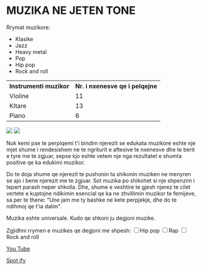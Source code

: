 <html>
<head>
<h1> MUZIKA NE JETEN TONE </h1>
</head>
<body>
<p> Rrymat muzikore: </p>
<ul>
    <li>Klasike</li>
    <li>Jazz</li>
    <li>Heavy metal</li>
    <li>Pop</li>
    <li>Hip pop</li>
    <li>Rock and roll</li>
</ul>

<table>
    <tr>
       <th>Instrumenti muzikor</th>
                <th>Nr. i nxenesve qe i pelqejne</th>
     </tr>
     <tr>
        <td>Violine</td>
                <td>11</td>
     </tr>
     <tr>
        <td>KItare</td>
                <td>13</td>
     </tr>
     <tr>
        <td>Piano</td>
                <td>6</td>
      </tr>
</table>

<img src="ckia8-music-lockdown-1fa0fb8b.jpg"/>
<img src=" music-hero.jpg"/>

<p>
<FRAMESET ROWS="25%, 75%">
<FRAME SRC="note888.html">
</FRAMESET>
</p>

<P>
Nuk kemi pse te perpiqemi t'i bindim njerezit se edukata muzikore eshte nje mjet shume i rendesishem ne te ngriturit e aftesive te nxenesve dhe te berit e tyre me te zgjuar, sepse kjo eshte vetem nje nga rezultatet e shumta positive qe ka edukimi muzikor.

Do te doja shume qe njerezit te pushonin ta shikonin muziken ne menyren se ajo i bene njerezit me te zgjuar. Sot muzika po shikohet si nje shpenzim i tepert parash neper shkolla. Dhe, shume e veshtire te gjesh njerez te cilet vertete e kuptojne ndikimin esencial qe ka ne zhvillimin muzikor te femijeve, sa per te thene: "Une jam me ty bashke ne kete perpjekje, dhe do te ndihmoj qe t'ia dalim".

Muzika eshte universale. Kudo qe shkoni ju degjoni muzike.
</P>

<FORM>
<p> Zgjidhni rrymen e muzikes qe degjoni me shpesh:
<INPUT type="checkbox"
name="01" value=" Hip pop">Hip pop
<INPUT type="checkbox"
name="02" value=" Rap">Rap
<INPUT type="checkbox"
name="03" value=" Rock and roll">Rock and roll
</p>
</FORM>

<p>
<a href= "https://www.youtube.com/">You Tube</a>

<a href= "https://www.spotify.com/">Spot ify</a>
</p>
</body>
</html>
